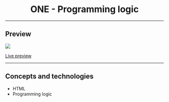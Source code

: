 <h1 align="center">ONE - Programming logic</h1>
<hr>
<h2>Preview</h2>
<a align="center"><img src="https://user-images.githubusercontent.com/106234166/198903201-f6633cf8-6c77-4aad-950d-38bdb5f4caff.png"></a>
<p><a href="https://gale-one-01-log-prog.netlify.app/">Live preview</a></p>
<hr>
<h2>Concepts and technologies</h2>
<ul>
<li>HTML</li>
<li>Programming logic</li>
</ul>

